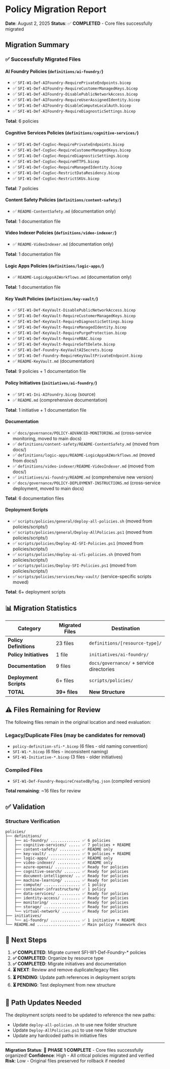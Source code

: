 # Policy Migration Report

**Date**: August 2, 2025
**Status**: ✅ **COMPLETED** - Core files successfully migrated

## Migration Summary

### **✅ Successfully Migrated Files**

#### **AI Foundry Policies** (`definitions/ai-foundry/`)
- ✅ `SFI-W1-Def-AIFoundry-RequirePrivateEndpoints.bicep`
- ✅ `SFI-W1-Def-AIFoundry-RequireCustomerManagedKeys.bicep`
- ✅ `SFI-W1-Def-AIFoundry-DisablePublicNetworkAccess.bicep`
- ✅ `SFI-W1-Def-AIFoundry-RequireUserAssignedIdentity.bicep`
- ✅ `SFI-W1-Def-AIFoundry-DisableComputeLocalAuth.bicep`
- ✅ `SFI-W1-Def-AIFoundry-RequireDiagnosticSettings.bicep`

**Total**: 6 policies

#### **Cognitive Services Policies** (`definitions/cognitive-services/`)
- ✅ `SFI-W1-Def-CogSvc-RequirePrivateEndpoints.bicep`
- ✅ `SFI-W1-Def-CogSvc-RequireCustomerManagedKeys.bicep`
- ✅ `SFI-W1-Def-CogSvc-RequireDiagnosticSettings.bicep`
- ✅ `SFI-W1-Def-CogSvc-RequireHTTPS.bicep`
- ✅ `SFI-W1-Def-CogSvc-RequireManagedIdentity.bicep`
- ✅ `SFI-W1-Def-CogSvc-RestrictDataResidency.bicep`
- ✅ `SFI-W1-Def-CogSvc-RestrictSKUs.bicep`

**Total**: 7 policies

#### **Content Safety Policies** (`definitions/content-safety/`)
- ✅ `README-ContentSafety.md` (documentation only)

**Total**: 1 documentation file

#### **Video Indexer Policies** (`definitions/video-indexer/`)
- ✅ `README-VideoIndexer.md` (documentation only)

**Total**: 1 documentation file

#### **Logic Apps Policies** (`definitions/logic-apps/`)
- ✅ `README-LogicAppsAIWorkflows.md` (documentation only)

**Total**: 1 documentation file

#### **Key Vault Policies** (`definitions/key-vault/`)
- ✅ `SFI-W1-Def-KeyVault-DisablePublicNetworkAccess.bicep`
- ✅ `SFI-W1-Def-KeyVault-RequireCustomerManagedKeys.bicep`
- ✅ `SFI-W1-Def-KeyVault-RequireDiagnosticSettings.bicep`
- ✅ `SFI-W1-Def-KeyVault-RequireManagedIdentity.bicep`
- ✅ `SFI-W1-Def-KeyVault-RequirePurgeProtection.bicep`
- ✅ `SFI-W1-Def-KeyVault-RequireRBAC.bicep`
- ✅ `SFI-W1-Def-KeyVault-RequireSoftDelete.bicep`
- ✅ `SFI-W1-Def-Foundry-KeyVaultAISecrets.bicep`
- ✅ `SFI-W1-Def-Foundry-RequireKeyVaultPrivateEndpoint.bicep`
- ✅ `README-KeyVault.md` (documentation)

**Total**: 9 policies + 1 documentation file

#### **Policy Initiatives** (`initiatives/ai-foundry/`)
- ✅ `SFI-W1-Ini-AIFoundry.bicep` (source)
- ✅ `README.md` (comprehensive documentation)

**Total**: 1 initiative + 1 documentation file

#### **Documentation** 
- ✅ `docs/governance/POLICY-ADVANCED-MONITORING.md` (cross-service monitoring, moved to main docs)
- ✅ `definitions/content-safety/README-ContentSafety.md` (moved from docs/)
- ✅ `definitions/logic-apps/README-LogicAppsAIWorkflows.md` (moved from docs/)
- ✅ `definitions/video-indexer/README-VideoIndexer.md` (moved from docs/)
- ✅ `initiatives/ai-foundry/README.md` (comprehensive new version)
- ✅ `docs/governance/POLICY-DEPLOYMENT-INSTRUCTIONS.md` (cross-service deployment, moved to main docs)

**Total**: 6 documentation files

#### **Deployment Scripts**
- ✅ `scripts/policies/general/deploy-all-policies.sh` (moved from policies/scripts/)
- ✅ `scripts/policies/general/Deploy-AllPolicies.ps1` (moved from policies/scripts/)
- ✅ `scripts/policies/Deploy-AI-SFI-Policies.ps1` (moved from policies/scripts/)
- ✅ `scripts/policies/deploy-ai-sfi-policies.sh` (moved from policies/scripts/)
- ✅ `scripts/policies/Deploy-SFI-Policies.ps1` (moved from policies/scripts/)
- ✅ `scripts/policies/services/key-vault/` (service-specific scripts moved)

**Total**: 6+ deployment scripts

## **📊 Migration Statistics**

| Category | Migrated Files | Destination |
|----------|---------------|-------------|
| **Policy Definitions** | 23 files | `definitions/[resource-type]/` |
| **Policy Initiatives** | 1 file | `initiatives/ai-foundry/` |
| **Documentation** | 9 files | `docs/governance/` + service directories |
| **Deployment Scripts** | 6+ files | `scripts/policies/` |
| **TOTAL** | **39+ files** | **New Structure** |

## **⚠️ Files Remaining for Review**

The following files remain in the original location and need evaluation:

### **Legacy/Duplicate Files** (may be candidates for removal)
- `policy-definition-sfi-*.bicep` (6 files - old naming convention)
- `SFI-W1-*.bicep` (6 files - inconsistent naming)
- `SFI-W1-Initiative-*.bicep` (3 files - older initiatives)

### **Compiled Files**
- `SFI-W1-Def-Foundry-RequireCreatedByTag.json` (compiled version)

**Total remaining**: ~16 files for review

## **✅ Validation**

### **Structure Verification**
```
policies/
├── definitions/
│   ├── ai-foundry/ ............. ✅ 6 policies
│   ├── cognitive-services/ ..... ✅ 7 policies + README
│   ├── content-safety/ ......... ✅ README only
│   ├── key-vault/ .............. ✅ 9 policies + README
│   ├── logic-apps/ ............. ✅ README only
│   ├── video-indexer/ .......... ✅ README only
│   ├── azure-openai/ ........... ✅ Ready for policies
│   ├── cognitive-search/ ....... ✅ Ready for policies
│   ├── document-intelligence/ .. ✅ Ready for policies
│   ├── machine-learning/ ....... ✅ Ready for policies
│   ├── compute/ ................ ✅ 1 policy
│   ├── container-infrastructure/ ✅ 1 policy
│   ├── data-services/ .......... ✅ Ready for policies
│   ├── identity-access/ ........ ✅ Ready for policies
│   ├── monitoring/ ............. ✅ Ready for policies
│   ├── storage/ ................ ✅ Ready for policies
│   └── virtual-network/ ........ ✅ Ready for policies
├── initiatives/
│   └── ai-foundry/ ............. ✅ 1 initiative + README
└── README.md ................... ✅ Main policy framework docs
```

## **🎯 Next Steps**

1. **✅ COMPLETED**: Migrate current SFI-W1-Def-Foundry-* policies
2. **✅ COMPLETED**: Organize by resource type
3. **✅ COMPLETED**: Migrate initiatives and documentation
4. **⏳ NEXT**: Review and remove duplicate/legacy files
5. **⏳ PENDING**: Update path references in deployment scripts
6. **⏳ PENDING**: Test deployment from new structure

## **🔄 Path Updates Needed**

The deployment scripts need to be updated to reference the new paths:
- Update `deploy-all-policies.sh` to use new folder structure
- Update `Deploy-AllPolicies.ps1` to use new folder structure
- Update any hardcoded paths in initiative files

---

**Migration Status**: 🎉 **PHASE 1 COMPLETE** - Core files successfully organized!
**Confidence**: High - All critical policies migrated and verified
**Risk**: Low - Original files preserved for rollback if needed
